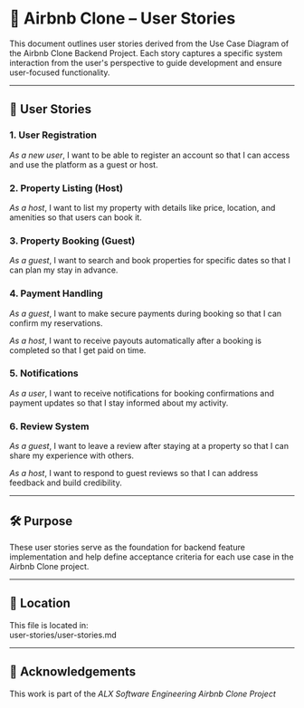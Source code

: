 # 📝 Airbnb Clone – User Stories

This document outlines user stories derived from the Use Case Diagram of the Airbnb Clone Backend Project. Each story captures a specific system interaction from the user's perspective to guide development and ensure user-focused functionality.

---

## 👤 User Stories

### 1. User Registration
*As a new user*, I want to be able to register an account so that I can access and use the platform as a guest or host.

### 2. Property Listing (Host)
*As a host*, I want to list my property with details like price, location, and amenities so that users can book it.

### 3. Property Booking (Guest)
*As a guest*, I want to search and book properties for specific dates so that I can plan my stay in advance.

### 4. Payment Handling
*As a guest*, I want to make secure payments during booking so that I can confirm my reservations.

*As a host*, I want to receive payouts automatically after a booking is completed so that I get paid on time.

### 5. Notifications
*As a user*, I want to receive notifications for booking confirmations and payment updates so that I stay informed about my activity.

### 6. Review System
*As a guest*, I want to leave a review after staying at a property so that I can share my experience with others.

*As a host*, I want to respond to guest reviews so that I can address feedback and build credibility.

---

## 🛠 Purpose

These user stories serve as the foundation for backend feature implementation and help define acceptance criteria for each use case in the Airbnb Clone project.

---

## 📁 Location

This file is located in:  
user-stories/user-stories.md

---

## 🙌 Acknowledgements

This work is part of the *ALX Software Engineering Airbnb Clone Project*
